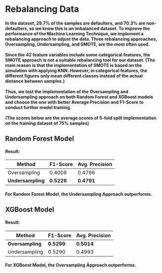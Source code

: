 # Rebalancing Data

#### In the dataset, 29.7% of the samples are defaulters, and 70.3% are non-defaulters, so we know this is an imbalanced dataset. To improve the performance of the Machine Learning Technique, we implement a rebalancing approach to adjust the data. Three rebalancing approaches, Oversampling, Undersampling, and SMOTE, are the most often used. <br><br> Since the 42 feature variables include some categorical features, the SMOTE approach is not a suitable rebalancing tool for our dataset. (The main reason is that the implementation of SMOTE is based on the simulation with applying KNN. However, in categorical features, the different figures only mean different classes instead of the actual distance between samples.) <br><br>Thus, we test the implementation of the Oversampling and Undersampling approach on both Random Forest and XGBoost models and choose the one with better Average Precision and F1-Score to conduct further model training. <br><br>(The scores below are the average scores of 5-fold split implementation on the training dataset of 75% samples)

## Random Forest Model
#### Result: 
| Method        | F1-Score | Avg. Precision |
|---------------|----------|----------------|
| Oversampling  | 0.4008   | 0.4786         |
| **Undersampling** | **0.5228**   | **0.4791**         |
#### For Random Forest Model, the Undersampling Approach outperforms.

## XGBoost Model
#### Result: 
| Method        | F1-Score | Avg. Precision |
|---------------|----------|----------------|
| **Oversampling**  |**0.5299**| **0.5014**     |
| Undersampling | 0.5290   | 0.4993         |
#### For XGBoost Model, the Oversampling Approach outperforms.
